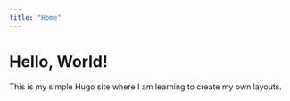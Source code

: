 ```yaml
---
title: "Home"
---
```


# Hello, World!

This is my simple Hugo site where I am learning to create my own layouts.
